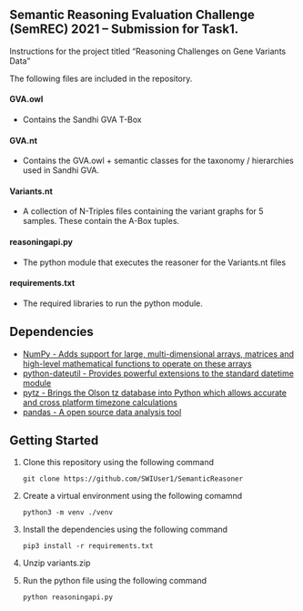 ## Semantic Reasoning Evaluation Challenge (SemREC) 2021 – Submission for Task1.

Instructions for the project titled “Reasoning Challenges on Gene Variants Data”

The following files are included in the repository.

#### GVA.owl
-	Contains the Sandhi GVA T-Box
#### GVA.nt
-	Contains the GVA.owl + semantic classes for the taxonomy / hierarchies used in Sandhi GVA. 
#### Variants.nt
-	A collection of N-Triples files containing the variant graphs for 5 samples. 
These contain the A-Box tuples. 
#### reasoningapi.py
-	The python module that executes the reasoner for the Variants.nt files
#### requirements.txt
- The required libraries to run the python module.

## Dependencies
- [NumPy - Adds support for large, multi-dimensional arrays, matrices and high-level mathematical functions to operate on these arrays](https://www.numpy.org)
- [python-dateutil - Provides powerful extensions to the standard datetime module](https://dateutil.readthedocs.io/en/stable/index.html)
- [pytz - Brings the Olson tz database into Python which allows accurate and cross platform timezone calculations](https://github.com/stub42/pytz)
- [pandas - A open source data analysis tool](https://github.com/pandas-dev/pandas)

## Getting Started

1) Clone this repository using the following command
    
    ```git clone https://github.com/SWIUser1/SemanticReasoner```

2) Create a virtual environment using the following comamnd
   
    ```python3 -m venv ./venv```
 
3) Install the dependencies using the following command
     
    ``` pip3 install -r requirements.txt ```
    
4) Unzip variants.zip 


5) Run the python file using the following command

    ``` python reasoningapi.py ```
    

    
    
